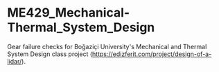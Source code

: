 # ME429_Mechanical-Thermal_System_Design
Gear failure checks for Boğaziçi University's Mechanical and Thermal System Design class project (https://edizferit.com/project/design-of-a-lidar/). 
